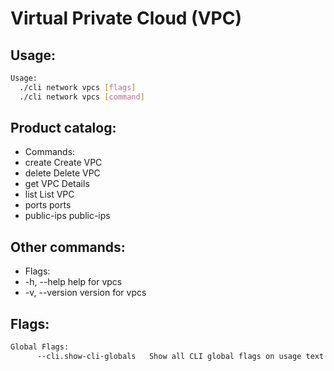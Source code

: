 # Virtual Private Cloud (VPC)

## Usage:
```bash
Usage:
  ./cli network vpcs [flags]
  ./cli network vpcs [command]
```

## Product catalog:
- Commands:
- create      Create VPC
- delete      Delete VPC
- get         VPC Details
- list        List VPC
- ports       ports
- public-ips  public-ips

## Other commands:
- Flags:
- -h, --help      help for vpcs
- -v, --version   version for vpcs

## Flags:
```bash
Global Flags:
      --cli.show-cli-globals   Show all CLI global flags on usage text
```

